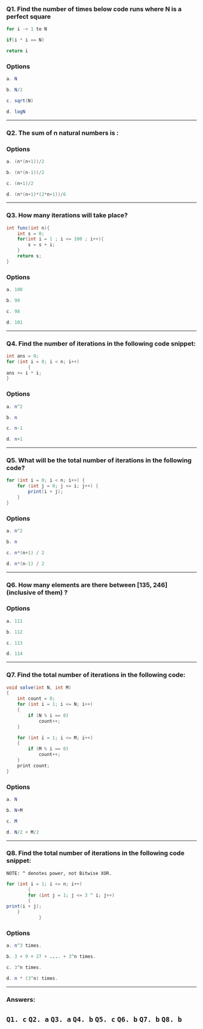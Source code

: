 ### Q1. Find the number of times below code runs where N is a perfect square

```java
for i -> 1 to N

if(i * i == N)

return i
```
### Options
```java
a. N
```
```java
b. N/2
```
```java
c. sqrt(N) 
```
```java
d. logN
```
---
### Q2. The sum of n natural numbers is :
### Options
```java
a. (n*(n+1))/2 
```
```java
b. (n*(n-1))/2
```
```java
c. (n+1)/2
```
```java
d. (n*(n+1)*(2*n+1))/6
```
---
### Q3. How many iterations will take place?

```java
int func(int n){
    int s = 0;
    for(int i = 1 ; i <= 100 ; i++){
        s = s + i;
    }
    return s;
}
```
### Options
```java
a. 100 
```
```java
b. 99
```
```java
c. 98
```
```java
d. 101
```
---

### Q4. Find the number of iterations in the following code snippet:

```java
int ans = 0;
for (int i = 0; i < n; i++)
        {
ans += i * i;
}
```
### Options
```java
a. n^2
```
```java
b. n 
```
```java
c. n-1
```
```java
d. n+1
```
---
### Q5. What will be the total number of iterations in the following code?

```java
for (int i = 0; i < n; i++) {
    for (int j = 0; j <= i; j++) {
        print(i + j);
    }
}
```
### Options
```java
a. n^2
```
```java
b. n
```
```java
c. n*(n+1) / 2 
```
```java
d. n*(n-1) / 2
```
---
### Q6. How many elements are there between [135, 246] (inclusive of them) ?
### Options
```java
a. 111
```
```java
b. 112 
```
```java
c. 113
```
```java
d. 114
```
---

### Q7. Find the total number of iterations in the following code:

```java
void solve(int N, int M)
{
    int count = 0;
    for (int i = 1; i <= N; i++)
    {
        if (N % i == 0)
            count++;
    }

    for (int i = 1; i <= M; i++)
    {
        if (M % i == 0)
            count++;
    }
    print count;
}
```
### Options
```java
a. N
```
```java
b. N+M 
```
```java
c. M
```
```java
d. N/2 + M/2
```
---
### Q8. Find the total number of iterations in the following code snippet:

`NOTE: ^ denotes power, not Bitwise XOR.`

```java
for (int i = 1; i <= n; i++)
        {
        for (int j = 1; j <= 3 ^ i; j++)
        {
print(i + j);
    }
            }
```
### Options
```java
a. n^3 times.
```
```java
b. 3 + 9 + 27 + .... + 3^n times.
```
```java
c. 3^n times.
```
```java
d. n * (3^n) times.
```
---

### Answers:
`Q1. c`
`Q2. a`
`Q3. a`
`Q4. b`
`Q5. c`
`Q6. b`
`Q7. b`
`Q8. b`
---

